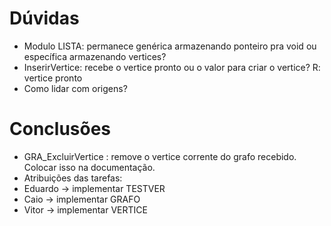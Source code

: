 # Dúvidas #

  * Modulo LISTA: permanece genérica armazenando ponteiro pra void ou específica armazenando vertices?
  * InserirVertice: recebe o vertice pronto ou o valor para criar o vertice? R: vertice pronto
  * Como lidar com origens?


# Conclusões #

  * GRA\_ExcluirVertice : remove o vertice corrente do grafo recebido. Colocar isso na documentação.
  * Atribuições das tarefas:
  * Eduardo -> implementar TESTVER
  * Caio -> implementar GRAFO
  * Vitor -> implementar VERTICE
